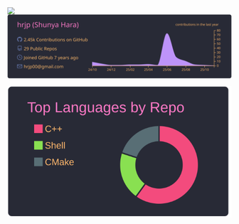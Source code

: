 <!--
[![My Qiita posts](https://qiita-badge.apiapi.app/s/ryuji-oda/posts.svg)](http://qiita.com/ryuji-oda) [!
[My Qiita contributions](https://qiita-badge.apiapi.app/s/ryuji-oda/contributions.svg)](http://qiita.com/ryuji-oda) [![My Qiita followers](https://qiita-badge.apiapi.app/s/ryuji-oda/followers.svg)](http://qiita.com/ryuji-oda)

<p>
  <a href="https://twitter.com/SyodoB" target="_blank">
    <img alt="Twitter: SyodoB" src="https://img.shields.io/twitter/follow/SyodoB.svg?style=social" />
  </a>
</p>
-->

<a href="https://github.com/hrjp/github-readme-stats">
  <img align="left" src="https://github-readme-stats.vercel.app/api?username=hrjp&show_icons=true&theme=cobalt" />
</a>
<!--
<a href="https://github.com/hrjp/github-readme-stats">
  <img align="left" src="https://github-readme-stats.vercel.app/api/top-langs/?username=hrjp&theme=cobalt" />
</a>-->

[![](https://raw.githubusercontent.com/hrjp/hrjp/master/profile-summary-card-output/dracula/0-profile-details.svg)](https://github.com/vn7n24fzkq/github-profile-summary-cards)

[![](https://raw.githubusercontent.com/hrjp/hrjp/master/profile-summary-card-output/dracula/1-repos-per-language.svg)](https://github.com/vn7n24fzkq/github-profile-summary-cards)
<!--
[![](https://raw.githubusercontent.com/hrjp/hrjp/master/profile-summary-card-output/dracula/2-most-commit-language.svg)](https://github.com/vn7n24fzkq/github-profile-summary-cards)-->
<!--
<a href="https://github.com/hrjp" target="_blank">
  <img src="https://grass-graph.moshimo.works/images/hrjp.png?rotate=0">
</a>
-->

<!--
**hrjp/hrjp** is a ✨ _special_ ✨ repository because its `README.md` (this file) appears on your GitHub profile.

Here are some ideas to get you started:

- 🔭 I’m currently working on ...
- 🌱 I’m currently learning ...
- 👯 I’m looking to collaborate on ...
- 🤔 I’m looking for help with ...
- 💬 Ask me about ...
- 📫 How to reach me: ...
- 😄 Pronouns: ...
- ⚡ Fun fact: ...
-->
